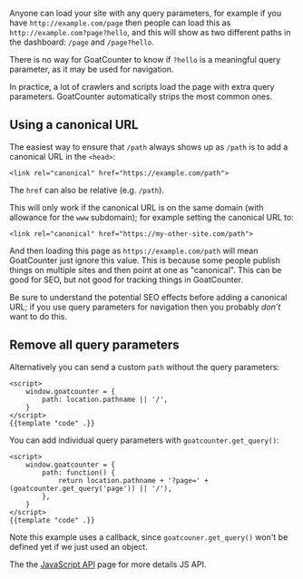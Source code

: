 Anyone can load your site with any query parameters, for example if you have
`http://example.com/page` then people can load this as
`http://example.com?page?hello`, and this will show as two different paths in
the dashboard: `/page` and `/page?hello`.

There is no way for GoatCounter to know if `?hello` is a meaningful query
parameter, as it may be used for navigation.

In practice, a lot of crawlers and scripts load the page with extra query
parameters. GoatCounter automatically strips the most common ones.

Using a canonical URL
---------------------
The easiest way to ensure that `/path` always shows up as `/path` is to add a
canonical URL in the `<head>`:

    <link rel="canonical" href="https://example.com/path">

The `href` can also be relative (e.g. `/path`).

This will only work if the canonical URL is on the same domain (with allowance
for the `www` subdomain); for example setting the canonical URL to:

    <link rel="canonical" href="https://my-other-site.com/path">

And then loading this page as `https://example.com/path` will mean GoatCounter
just ignore this value. This is because some people publish things on multiple
sites and then point at one as "canonical". This can be good for SEO, but not
good for tracking things in GoatCounter.

Be sure to understand the potential SEO effects before adding a canonical URL;
if you use query parameters for navigation then you probably *don’t* want to do
this.

Remove all query parameters
---------------------------
Alternatively you can send a custom `path` without the query parameters:

    <script>
        window.goatcounter = {
            path: location.pathname || '/',
        }
    </script>
    {{template "code" .}}

You can add individual query parameters with `goatcounter.get_query()`:

    <script>
        window.goatcounter = {
            path: function() {
                return location.pathname + '?page=' + (goatcounter.get_query('page')) || '/'),
            },
        }
    </script>
    {{template "code" .}}

Note this example uses a callback, since `goatcouner.get_query()` won't be
defined yet if we just used an object.

The the [JavaScript API](/code/js) page for more details JS API.
